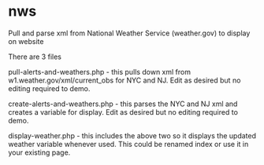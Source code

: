 # nws
Pull and parse xml from National Weather Service (weather.gov) to display on website

There are 3 files

pull-alerts-and-weathers.php - this pulls down xml from w1.weather.gov/xml/current_obs for NYC and NJ. Edit as desired but no editing required to demo.

create-alerts-and-weathers.php - this parses the NYC and NJ xml and creates a variable for display. Edit as desired but no editing required to demo.

display-weather.php - this includes the above two so it displays the updated weather variable whenever used. This could be renamed index or use it in your existing page.
